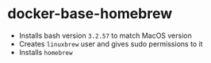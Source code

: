 # docker-base-homebrew

- Installs bash version `3.2.57` to match MacOS version
- Creates `linuxbrew` user and gives sudo permissions to it
- Installs `homebrew`
